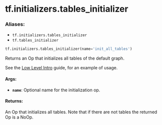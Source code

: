<div itemscope itemtype="http://developers.google.com/ReferenceObject">
<meta itemprop="name" content="tf.initializers.tables_initializer" />
<meta itemprop="path" content="Stable" />
</div>

# tf.initializers.tables_initializer

### Aliases:

* `tf.initializers.tables_initializer`
* `tf.tables_initializer`

``` python
tf.initializers.tables_initializer(name='init_all_tables')
```

Returns an Op that initializes all tables of the default graph.

See the [Low Level
Intro](https://www.tensorflow.org/guide/low_level_intro#feature_columns)
guide, for an example of usage.

#### Args:

* <b>`name`</b>: Optional name for the initialization op.


#### Returns:

An Op that initializes all tables.  Note that if there are
not tables the returned Op is a NoOp.